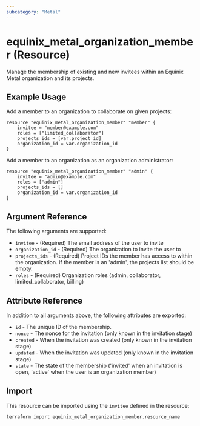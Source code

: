 ```yaml
---
subcategory: "Metal"
---
```


# equinix_metal_organization_member (Resource)

Manage the membership of existing and new invitees within an Equinix Metal organization and its projects.

## Example Usage

Add a member to an organization to collaborate on given projects:

```hcl
resource "equinix_metal_organization_member" "member" {
    invitee = "member@example.com"
    roles = ["limited_collaborator"]
    projects_ids = [var.project_id]
    organization_id = var.organization_id
}
```

Add a member to an organization as an organization administrator:

```hcl
resource "equinix_metal_organization_member" "admin" {
    invitee = "admin@example.com"
    roles = ["admin"]
    projects_ids = []
    organization_id = var.organization_id
}
```

## Argument Reference

The following arguments are supported:

* `invitee` - (Required) The email address of the user to invite
* `organization_id` - (Required) The organization to invite the user to
* `projects_ids` - (Required) Project IDs the member has access to within the organization. If the member is an 'admin', the projects list should be empty.
* `roles` - (Required) Organization roles (admin, collaborator, limited_collaborator, billing)

## Attribute Reference

In addition to all arguments above, the following attributes are exported:

* `id` - The unique ID of the membership.
* `nonce` - The nonce for the invitation (only known in the invitation stage)
* `created` - When the invitation was created (only known in the invitation stage)
* `updated` - When the invitation was updated (only known in the invitation stage)
* `state` - The state of the membership ('invited' when an invitation is open, 'active' when the user is an organization member)

## Import

This resource can be imported using the `invitee` defined in the resource:

```sh
terraform import equinix_metal_organization_member.resource_name
```
